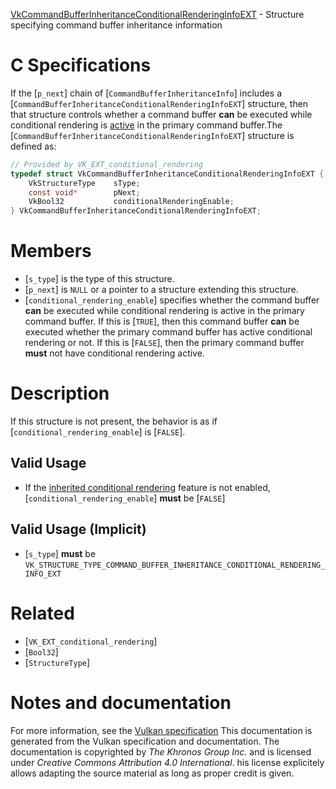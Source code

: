 [VkCommandBufferInheritanceConditionalRenderingInfoEXT](https://www.khronos.org/registry/vulkan/specs/1.3-extensions/man/html/VkCommandBufferInheritanceConditionalRenderingInfoEXT.html) - Structure specifying command buffer inheritance information

# C Specifications
If the [`p_next`] chain of [`CommandBufferInheritanceInfo`] includes a
[`CommandBufferInheritanceConditionalRenderingInfoEXT`] structure, then
that structure controls whether a command buffer  **can**  be executed while
conditional rendering is [active](https://www.khronos.org/registry/vulkan/specs/1.3-extensions/html/vkspec.html#active-conditional-rendering) in the
primary command buffer.The [`CommandBufferInheritanceConditionalRenderingInfoEXT`] structure is
defined as:
```c
// Provided by VK_EXT_conditional_rendering
typedef struct VkCommandBufferInheritanceConditionalRenderingInfoEXT {
    VkStructureType    sType;
    const void*        pNext;
    VkBool32           conditionalRenderingEnable;
} VkCommandBufferInheritanceConditionalRenderingInfoEXT;
```

# Members
- [`s_type`] is the type of this structure.
- [`p_next`] is `NULL` or a pointer to a structure extending this structure.
- [`conditional_rendering_enable`] specifies whether the command buffer  **can**  be executed while conditional rendering is active in the primary command buffer. If this is [`TRUE`], then this command buffer  **can**  be executed whether the primary command buffer has active conditional rendering or not. If this is [`FALSE`], then the primary command buffer  **must**  not have conditional rendering active.

# Description
If this structure is not present, the behavior is as if
[`conditional_rendering_enable`] is [`FALSE`].
## Valid Usage
-    If the [inherited conditional rendering](https://www.khronos.org/registry/vulkan/specs/1.3-extensions/html/vkspec.html#features-inheritedConditionalRendering) feature is not enabled, [`conditional_rendering_enable`] **must**  be [`FALSE`]

## Valid Usage (Implicit)
-  [`s_type`] **must**  be `VK_STRUCTURE_TYPE_COMMAND_BUFFER_INHERITANCE_CONDITIONAL_RENDERING_INFO_EXT`

# Related
- [`VK_EXT_conditional_rendering`]
- [`Bool32`]
- [`StructureType`]

# Notes and documentation
For more information, see the [Vulkan specification](https://www.khronos.org/registry/vulkan/specs/1.3-extensions/html/vkspec.html)
This documentation is generated from the Vulkan specification and documentation.
The documentation is copyrighted by *The Khronos Group Inc.* and is licensed under *Creative Commons Attribution 4.0 International*.
his license explicitely allows adapting the source material as long as proper credit is given.
        